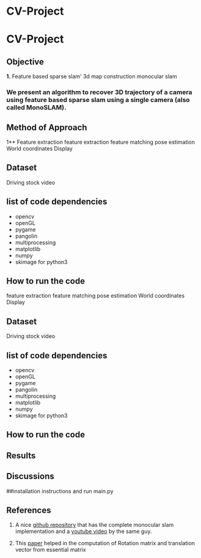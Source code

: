 # CV-Project

# CV-Project

## Objective
**1.** Feature based
sparse slam'
3d map construction
monocular slam

### We present an algorithm to recover 3D trajectory of a camera using feature based sparse slam using a single camera (also called MonoSLAM).     

##  Method of Approach
1** Feature extraction 
feature extraction
feature matching
pose estimation
World coordinates
Display

## Dataset
Driving stock video

## list of code dependencies
- opencv
- openGL
- pygame
- pangolin
- multiprocessing
- matplotlib
- numpy
- skimage
for python3 

## How to run the code

feature extraction
feature matching
pose estimation
World coordinates
Display

## Dataset
Driving stock video

## list of code dependencies
- opencv
- openGL
- pygame
- pangolin
- multiprocessing
- matplotlib
- numpy
- skimage
for python3 

## How to run the code

## Results

## Discussions

##installation instructions and run main.py

## References

1. A nice [github repository](https://github.com/geohot/twitchslam) that has the complete monocular slam implementation and a [youtube video](https://www.youtube.com/watch?v=7Hlb8YX2-W8&t=3022s&fbclid=IwAR03PKJjRhdYJNToQuG85p_t-NEvMCS-KuJ0ScR6q0I49SmKS40wzb48RIc) by the same guy.

2. This [paper](http://www.maths.lth.se/matematiklth/personal/calle/datorseende13/notes/forelas6.pdf) helped in the computation of Rotation matrix and translation vector from essential matrix 



